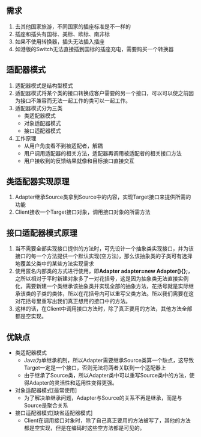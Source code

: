 ## 需求

1. 去其他国家旅游，不同国家的插座标准是不一样的
2. 插座和插头有国标、美标、欧标、南非标
3. 如果不使用转换器，插头无法插入插座
4. 如港版的Switch无法直接插到国标的插座充电，需要购买一个转换器

## 适配器模式

1. 适配器模式是结构型模式
2. 适配器模式将某个类的接口转换成客户需要的另一个接口，可以可以使之前因为接口不兼容而无法一起工作的类可以一起工作。
3. 适配器模式分为三类
   * 类适配器模式
   * 对象适配器模式
   * 接口适配器模式
4. 工作原理
   * 从用户角度看不到被适配者，解耦
   * 用户调用适配器的相关方法，适配器再调用被适配者的相关接口方法
   * 用户接收到的反馈结果就像和目标接口直接交互

## 类适配器实现原理

1. Adapter继承Source类拿到Source中的内容，实现Target接口来提供所需的功能
2. Client接收一个Target接口对象，调用接口对象的所需方法

## 接口适配器模式原理

1. 当不需要全部实现接口提供的方法时，可先设计一个抽象类实现接口，并为该接口的每一个方法提供一个默认实现(空方法)，那么该抽象类的子类可有选择地覆盖父类中的某些方法实现需求
2. 使用匿名内部类的方式进行使用，即**Adapter adapter=new Adapter(){};**，之所以相对于平时新建对象多了一对花括号，这是因为抽象类无法直接实例化，需要新建一个类继承该抽象类并实现全部的抽象方法，花括号就是实际继承该类的子类的类体，所以在花括号内可以重写父类方法。所以我们需要在这对花括号里重写出我们真正想用的接口中的方法。
3. 这样的话，在Client中调用接口方法时，除了真正要用的方法，其他方法全部都是空实现。

## 优缺点

* 类适配器模式
   * Java为单继承机制，所以Adapter需要继承Source类算一个缺点，这导致Target一定是一个接口，否则无法将两者关联到一个适配器上
   * 由于继承了Source类，所以Adapter类中可以重写Source类中的方法，使得Adapter的灵活性和适用性变得更强。
* 对象适配器模式\[最常使用\]
   * 为了解决单继承问题，Adapter与Source的关系不再是继承，而是与Source是聚合关系
* 接口适配器模式\[缺省适配器模式\]
   * Client在调用接口对象时，除了自己真正要用的方法被写了，其他的方法都是空实现，但是在编码时这些空方法都是可见的。
